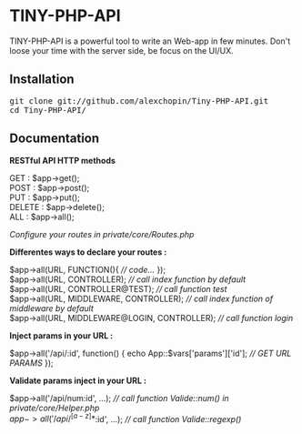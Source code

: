 TINY-PHP-API
==========

TINY-PHP-API is a powerful tool to write an Web-app in few minutes. 
Don't loose your time with the server side, be focus on the UI/UX.

Installation
------------

<pre>
git clone git://github.com/alexchopin/Tiny-PHP-API.git
cd Tiny-PHP-API/
</pre>

Documentation
-------------

**RESTful API HTTP methods**

GET : $app->get();<br>
POST : $app->post();<br>
PUT : $app->put();<br>
DELETE : $app->delete();<br>
ALL : $app->all();<br>

*Configure your routes in private/core/Routes.php*

**Differentes ways to declare your routes :**

$app->all(URL, FUNCTION(){ *// code...* });<br>
$app->all(URL, CONTROLLER); *// call index function by default*<br>
$app->all(URL, CONTROLLER@TEST); *// call function test*<br>
$app->all(URL, MIDDLEWARE, CONTROLLER); *// call index function of middleware by default*<br>
$app->all(URL, MIDDLEWARE@LOGIN, CONTROLLER); *// call function login*<br>

**Inject params in your URL :**

$app->all('/api/:id', function() {
  echo App::$vars['params']['id']; *// GET URL PARAMS*
});

**Validate params inject in your URL :**

$app->all('/api/num:id', ...); *// call function Valide::num() in private/core/Helper.php*<br>
$app->all('/api/^[a-z]*$:id', ...); *// call function Valide::regexp()*<br>
